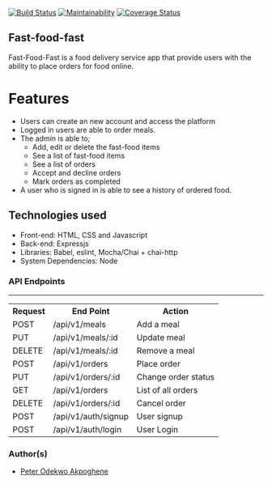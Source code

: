 [![Build Status](https://travis-ci.org/pitaz/fast-food-fast.svg?branch=develop)](https://travis-ci.org/pitaz/fast-food-fast)
[![Maintainability](https://api.codeclimate.com/v1/badges/c69084a3494d3e2a376b/maintainability)](https://codeclimate.com/github/pitaz/fast-food-fast/maintainability)
[![Coverage Status](https://coveralls.io/repos/github/pitaz/fast-food-fast/badge.svg?branch=develop)](https://coveralls.io/github/pitaz/fast-food-fast)

## Fast-food-fast
Fast-Food-Fast is a food delivery service app that provide users with the ability to place orders for food online.

# Features
* Users can create an new account and access the platform
* Logged in users are able to order meals.
* The admin is able to; 
    * Add, edit or delete the fast-food items
    * See a list of fast-food items
    * See a list of orders
    * Accept and decline orders
    * Mark orders as completed
* A user who is signed in is able to see a history of ordered food.

## Technologies used

* Front-end: HTML, CSS and Javascript
* Back-end: Expressjs
* Libraries: Babel, eslint, Mocha/Chai + chai-http
* System Dependencies: Node


<h3>API Endpoints</h3>
<hr>
<table>
  <tr>
      <th>Request</th>
      <th>End Point</th>
      <th>Action</th>
  </tr>
    <tr>
      <td>POST</td>
      <td>/api/v1/meals</td>
      <td>Add a meal</td>
  </tr>
  <tr>
    <td>PUT</td>
    <td>/api/v1/meals/:id</td>
    <td>Update meal</td>
  </tr>
  <tr>
    <td>DELETE</td>
    <td>/api/v1/meals/:id</td>
    <td>Remove a meal</td>
  </tr>

  <tr>
    <td>POST</td>
    <td>/api/v1/orders</td>
    <td>Place order</td>
  </tr>
  <tr>
    <td>PUT</td>
    <td>/api/v1/orders/:id</td>
    <td>Change order status</td>
  </tr>
  <tr>
    <td>GET</td>
    <td>/api/v1/orders</td>
    <td>List of all orders</td>
  </tr>
  <tr>
    <td>DELETE</td>
    <td>/api/v1/orders/:id</td>
    <td>Cancel order</td>
  </tr>
  <tr>
    <td>POST</td>
    <td>/api/v1/auth/signup</td>
    <td>User signup</td>
  </tr>
  <tr>
    <td>POST</td>
    <td>/api/v1/auth/login</td>
    <td>User Login</td>
  </tr>
</table>

### Author(s)

* [Peter Odekwo Akpoghene](https://github.com/pitaz)
